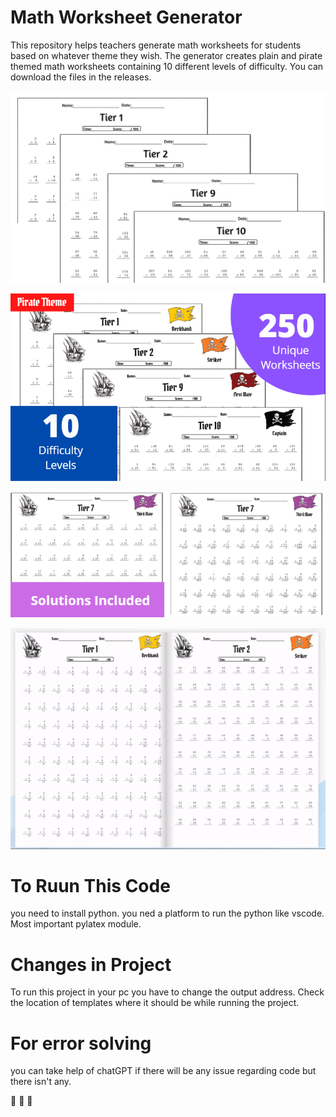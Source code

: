 # Math Worksheet Generator

This repository helps teachers generate math worksheets for students based on whatever theme they wish. The generator creates plain and pirate themed math worksheets containing 10 different levels of difficulty. You can download the files in the releases.

![plot](/advertising/Original_montage.PNG)

![plot](/advertising/pirate_ad.PNG)

![plot](/advertising/solutions_ad.PNG)

![Alt Text](/advertising/video.gif)

# To Ruun This Code

you need to install python. 
you ned a platform to run the python like vscode.
Most important pylatex module.

# Changes in Project

To run this project in your pc you have to change the output address.
Check the location of templates where it should be while running the project.

# For error solving

you can take help of chatGPT if there will be any issue regarding code but there isn't any.

:slightly_smiling_face: :slightly_smiling_face: :slightly_smiling_face:

